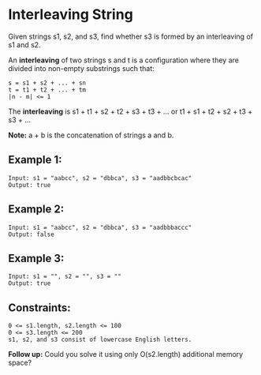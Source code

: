 # Interleaving String #

Given strings s1, s2, and s3, find whether s3 is formed by an interleaving of s1 and s2.

An **interleaving** of two strings s and t is a configuration where they are divided into non-empty substrings such that:

```
s = s1 + s2 + ... + sn
t = t1 + t2 + ... + tm
|n - m| <= 1
```
The **interleaving** is s1 + t1 + s2 + t2 + s3 + t3 + ... or t1 + s1 + t2 + s2 + t3 + s3 + ...

**Note:** a + b is the concatenation of strings a and b.

 
## Example 1: ##

```
Input: s1 = "aabcc", s2 = "dbbca", s3 = "aadbbcbcac"
Output: true
```

## Example 2: ##

```
Input: s1 = "aabcc", s2 = "dbbca", s3 = "aadbbbaccc"
Output: false
```

## Example 3: ##

```
Input: s1 = "", s2 = "", s3 = ""
Output: true
```

## Constraints: ##

```
0 <= s1.length, s2.length <= 100
0 <= s3.length <= 200
s1, s2, and s3 consist of lowercase English letters.
``` 

**Follow up:** Could you solve it using only O(s2.length) additional memory space?
